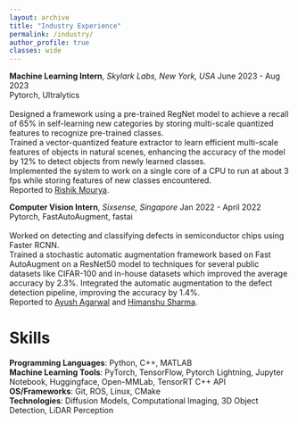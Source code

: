 ```yaml
---
layout: archive
title: "Industry Experience"
permalink: /industry/
author_profile: true
classes: wide
---
```


**Machine Learning Intern**, *Skylark Labs, New York, USA* <span class="pull-right">June 2023 - Aug 2023</span>  
<span class="small-grey"><i class="fas fa-tools" aria-hidden="true"></i> Pytorch, Ultralytics</span>  
<br><i class="fas fa-plus small-grey"></i>Designed a framework using a pre-trained RegNet model to achieve a recall of 65% in self-learning new categories by storing multi-scale quantized features to recognize pre-trained classes.
<br><i class="fas fa-plus small-grey"></i>Trained a vector-quantized feature extractor to learn efficient multi-scale features of objects in natural scenes, enhancing the accuracy of the model by 12% to detect objects from
        newly learned classes.
<br><i class="fas fa-plus small-grey"></i>Implemented the system to work on a single core of a CPU to run at about 3 fps while storing features of new classes encountered.
<br><i class="fas fa-plus small-grey"></i>Reported to [Rishik Mourya](https://www.linkedin.com/in/brain-bust/).



**Computer Vision Intern**, *Sixsense, Singapore* <span class="pull-right">Jan 2022 - April 2022</span>  
<span class="small-grey"><i class="fas fa-tools" aria-hidden="true"></i> Pytorch, FastAutoAugment, fastai</span>  
<br><i class="fas fa-plus small-grey"></i>Worked on detecting and classifying defects in semiconductor chips using Faster RCNN.
<br><i class="fas fa-plus small-grey"></i>Trained a stochastic automatic augmentation framework based on Fast AutoAugment on a ResNet50 model to techniques for several public datasets like CIFAR-100 and in-house datasets which improved the average accuracy by 2.3%. Integrated the automatic augmentation  to the defect detection pipeline, improving the accuracy by 1.4%.
<br><i class="fas fa-plus small-grey"></i> Reported to [Ayush Agarwal](https://www.linkedin.com/in/ayush-agarwal-mnnit/) and [Himanshu Sharma](https://www.linkedin.com/in/himanshu-sharma-050a4b29/).

# Skills
**Programming Languages**: Python, C++, MATLAB
<br>**Machine Learning Tools**: PyTorch, TensorFlow, Pytorch Lightning, Jupyter Notebook, Huggingface, Open-MMLab, TensorRT C++ API
<br>**OS/Frameworks**: Git, ROS, Linux, CMake
<br>**Technologies**: Diffusion Models, Computational Imaging, 3D Object Detection, LiDAR Perception